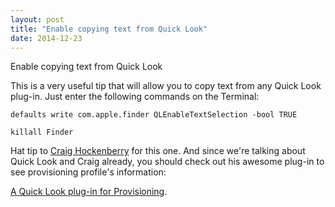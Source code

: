 ```yaml
---
layout: post
title: "Enable copying text from Quick Look"
date: 2014-12-23
---
```


Enable copying text from Quick Look

This is a very useful tip that will allow you to copy text from any Quick Look plug-in. Just enter the following commands on the Terminal:

```
defaults write com.apple.finder QLEnableTextSelection -bool TRUE
```

```
killall Finder
```

Hat tip to [Craig Hockenberry](https://twitter.com/chockenberry/) for this one. And since we're talking about Quick Look and Craig already, you should check out his awesome plug-in to see provisioning profile's information:

[A Quick Look plug-in for Provisioning](http://furbo.org/2013/11/02/a-quick-look-plug-in-for-provisioning/).